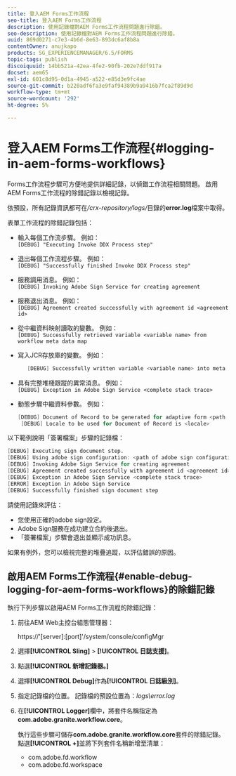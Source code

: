 ```yaml
---
title: 登入AEM Forms工作流程
seo-title: 登入AEM Forms工作流程
description: 使用記錄檔對AEM Forms工作流程問題進行除錯。
seo-description: 使用記錄檔對AEM Forms工作流程問題進行除錯。
uuid: 869d0271-c7e3-4b6d-8e63-893dc6af8b8a
contentOwner: anujkapo
products: SG_EXPERIENCEMANAGER/6.5/FORMS
topic-tags: publish
discoiquuid: 14bb521a-42ea-4fe2-90fb-202e7ddf917a
docset: aem65
exl-id: 601c8d95-0d1a-4945-a522-e85d3e9fc4ae
source-git-commit: b220adf6fa3e9faf94389b9a9416b7fca2f89d9d
workflow-type: tm+mt
source-wordcount: '292'
ht-degree: 5%

---
```


# 登入AEM Forms工作流程{#logging-in-aem-forms-workflows}

Forms工作流程步驟可方便地提供詳細記錄，以偵錯工作流程相關問題。 啟用AEM Forms工作流程的除錯記錄以檢視記錄。

依預設，所有記錄資訊都可在&#x200B;*/crx-repository/logs/*&#x200B;目錄的&#x200B;**error.log**&#x200B;檔案中取得。

表單工作流程的除錯記錄包括：

* 輸入每個工作流步驟。 例如：\
   `[DEBUG] "Executing Invoke DDX Process step"`

* 退出每個工作流程步驟。 例如：\
   `[DEBUG] "Successfully finished Invoke DDX Process step"`

* 服務調用消息。 例如：\
   `[DEBUG] Invoking Adobe Sign Service for creating agreement`

* 服務退出消息。 例如：\
   `[DEBUG] Agreement created successfully with agreement id <agreement id>`

* 從中繼資料映射讀取的變數。 例如：\
   `[DEBUG] Successfully retrieved variable <variable name> from workflow meta data map`

* 寫入JCR存放庫的變數。 例如：

   ```verilog
      [DEBUG] Successfully written variable <variable name> into meta data node at <JCR path where meta data is being written>
   ```

* 具有完整堆棧跟蹤的異常消息。 例如：\
   `[DEBUG] Exception in Adobe Sign Service <complete stack trace>`

* 動態步驟中繼資料參數。 例如：

   ```verilog
   [DEBUG] Document of Record to be generated for adaptive form <path of adaptive form>
    [DEBUG] Locale to be used for Document of Record is <locale>
   ```

以下範例說明「簽署檔案」步驟的記錄檔：

```verilog
[DEBUG] Executing sign document step.
[DEBUG] Using adobe sign configuration: <path of adobe sign configuration>
[DEBUG] Invoking Adobe Sign Service for creating agreement
[DEBUG] Agreement created successfully with agreement id <agreement id>
[DEBUG] Exception in Adobe Sign Service <complete stack trace>
[ERROR] Exception in Adobe Sign Service
[DEBUG] Successfully finished sign document step
```

請使用記錄來評估：

* 您使用正確的adobe sign設定。
* Adobe Sign服務在成功建立合約後退出。
* 「簽署檔案」步驟會退出並顯示成功訊息。

如果有例外，您可以檢視完整的堆疊追蹤，以評估錯誤的原因。

## 啟用AEM Forms工作流程{#enable-debug-logging-for-aem-forms-workflows}的除錯記錄

執行下列步驟以啟用AEM Forms工作流程的除錯記錄：

1. 前往AEM Web主控台組態管理器：

   https://&#39;[server]:[port]&#39;/system/console/configMgr

1. 選擇&#x200B;**[!UICONTROL Sling]** > **[!UICONTROL 日誌支援]**。
1. 點選&#x200B;**[!UICONTROL 新增記錄器。]**
1. 選擇&#x200B;**[!UICONTROL Debug]**&#x200B;作為&#x200B;**[!UICONTROL 日誌級別]**。
1. 指定記錄檔的位置。 記錄檔的預設位置為：*logs\error.log*
1. 在&#x200B;**[!UICONTROL Logger]**&#x200B;欄中，將套件名稱指定為&#x200B;**com.adobe.granite.workflow.core**。

   執行這些步驟可儲存&#x200B;**com.adobe.granite.workflow.core**&#x200B;套件的除錯記錄。 點選&#x200B;**[!UICONTROL +]**&#x200B;並將下列套件名稱新增至清單：

   * com.adobe.fd.workflow
   * com.adobe.fd.workspace

